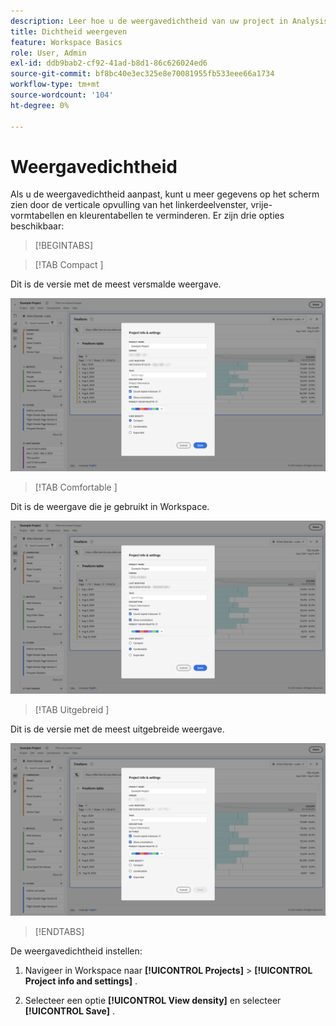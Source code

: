 ```yaml
---
description: Leer hoe u de weergavedichtheid van uw project in Analysis Workspace aanpast.
title: Dichtheid weergeven
feature: Workspace Basics
role: User, Admin
exl-id: ddb9bab2-cf92-41ad-b8d1-86c626024ed6
source-git-commit: bf8bc40e3ec325e8e70081955fb533eee66a1734
workflow-type: tm+mt
source-wordcount: '104'
ht-degree: 0%

---
```


# Weergavedichtheid

Als u de weergavedichtheid aanpast, kunt u meer gegevens op het scherm zien door de verticale opvulling van het linkerdeelvenster, vrije-vormtabellen en kleurentabellen te verminderen. Er zijn drie opties beschikbaar:

>[!BEGINTABS]

>[!TAB  Compact ]

Dit is de versie met de meest versmalde weergave.

![&#x200B; de Compacte meningsdichtheden.](assets/view-density-compact.png)

>[!TAB  Comfortable ]

Dit is de weergave die je gebruikt in Workspace.

![&#x200B; de Uitgebreide meningsdichtheden.](assets/view-density-comfortable.png)

>[!TAB  Uitgebreid ]

Dit is de versie met de meest uitgebreide weergave.

![&#x200B; de Uitgebreide meningsdichtheden.](assets/view-density-expanded.png)

>[!ENDTABS]


De weergavedichtheid instellen:

1. Navigeer in Workspace naar **[!UICONTROL Projects]** > **[!UICONTROL Project info and settings]** .

1. Selecteer een optie **[!UICONTROL View density]** en selecteer **[!UICONTROL Save]** .



<!--
# [!UICONTROL View Density]

Adjusting the [!UICONTROL view density] lets you see more data on the screen by reducing the vertical padding of the left rail, freeform tables and cohort tables. You have 3 options when toggling the view density via radio buttons:

- **[!UICONTROL Compact]**: This is the version with the most condensed view.
- **[!UICONTROL Comfortable]**: This leaves a little more padding than the Compact version.
- **[!UICONTROL Expanded]** (default): This is the view you are used to in Workspace.

![](assets/view-density.png)

To set the view density:

1. In Workspace, navigate to **[!UICONTROL Projects]** > **[!UICONTROL Project Info and Settings]**.

1. Select among the 3 options outlined above and click **[!UICONTROL Save]**.


>[!BEGINSHADEBOX]

See ![VideoCheckedOut](/help/assets/icons/VideoCheckedOut.svg) [View density](https://video.tv.adobe.com/v/25963?quality=12&learn=on){target="_blank"} for a demo video.

>[!ENDSHADEBOX]


-->
